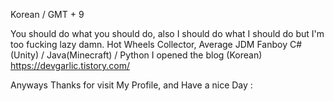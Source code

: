 Korean / GMT + 9

You should do what you should do,
also I should do what I should do but I'm too fucking lazy damn.
Hot Wheels Collector, Average JDM Fanboy
C# (Unity) / Java(Minecraft) / Python
I opened the blog (Korean) https://devgarlic.tistory.com/

Anyways Thanks for visit My Profile, and Have a nice Day :



<!---
GalaKrond-jkr0404/GalaKrond-jkr0404 is a ✨ special ✨ repository because its `README.md` (this file) appears on your GitHub profile.
You can click the Preview link to take a look at your changes.
--->
